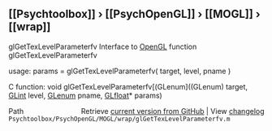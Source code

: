 ## [[Psychtoolbox]] &#8250; [[PsychOpenGL]] &#8250; [[MOGL]] &#8250; [[wrap]]

glGetTexLevelParameterfv  Interface to [OpenGL](OpenGL) function glGetTexLevelParameterfv  
  
usage:  params = glGetTexLevelParameterfv( target, level, pname )  
  
C function:  void glGetTexLevelParameterfv[(GLenum]((GLenum) target, [GLint](GLint) level, [GLenum](GLenum) pname, [GLfloat](GLfloat)\* params)  




<div class="code_header" style="text-align:right;">
  <span style="float:left;">Path&nbsp;&nbsp;</span> <span class="counter">Retrieve <a href=
  "https://raw.github.com/Psychtoolbox-3/Psychtoolbox-3/beta/Psychtoolbox/PsychOpenGL/MOGL/wrap/glGetTexLevelParameterfv.m">current version from GitHub</a> | View <a href=
  "https://github.com/Psychtoolbox-3/Psychtoolbox-3/commits/beta/Psychtoolbox/PsychOpenGL/MOGL/wrap/glGetTexLevelParameterfv.m">changelog</a></span>
</div>
<div class="code">
  <code>Psychtoolbox/PsychOpenGL/MOGL/wrap/glGetTexLevelParameterfv.m</code>
</div>

